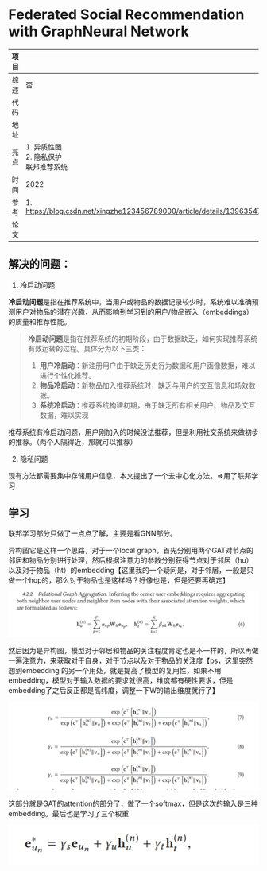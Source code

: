 # **Federated Social Recommendation with GraphNeural Network**

| 项目 |                                                              |
| ---- | ------------------------------------------------------------ |
| 综述 | 否                                                           |
| 代码 |                                                              |
| 地址 |                                                              |
| 亮点 | 1. 异质性图<br />2. 隐私保护<br />联邦推荐系统               |
| 时间 | 2022                                                         |
| 参考 | 1. https://blog.csdn.net/xingzhe123456789000/article/details/139635471<br /> |
| 论文 | [](../../Paper/3501815.pdf)                                  |

## 解决的问题：

1. 冷启动问题

**冷启动问题**是指在推荐系统中，当用户或物品的数据记录较少时，系统难以准确预测用户对物品的潜在兴趣，从而影响到学习到的用户/物品嵌入（embeddings）的质量和推荐性能。

> ‌**冷启动问题**‌是指在推荐系统的初期阶段，由于数据缺乏，如何实现推荐系统有效运转的过程。具体分为以下三类：
>
> 1. ‌**用户冷启动**‌：新注册用户由于缺乏历史行为数据和用户画像数据，难以进行个性化推荐。
> 2. ‌**物品冷启动**‌：新物品加入推荐系统时，缺乏与用户的交互信息和场效数据。
> 3. ‌**系统冷启动**‌：推荐系统构建初期，由于缺乏所有相关用户、物品及交互数据，难以实现

推荐系统有冷启动问题，用户刚加入的时候没法推荐，但是利用社交系统来做初步的推荐。（两个人隔得近，那就可以推荐）

2. 隐私问题

现有方法都需要集中存储用户信息，本文提出了一个去中心化方法。=>用了联邦学习





## 学习

联邦学习部分只做了一点点了解，主要是看GNN部分。

异构图它是这样一个思路，对于一个local graph，首先分别用两个GAT对节点的邻居和物品分别进行处理，然后根据注意力的参数分别获得节点对于邻居（hu）以及对于物品（ht）的embedding【这里我的一个疑问是，对于邻居，一般是只做一个hop的，那么对于物品也是这样吗？好像也是，但是还要再确定】

![image-20240919201625726](./assets/image-20240919201625726.png)

然后因为是异构图，模型对于邻居和物品的关注程度肯定也是不一样的，所以再做一遍注意力，来获取对于自身，对于节点以及对于物品的关注度【ps，这里突然想到embedding 的另一个用处，就是提高了模型的复用性，如果不用embedding，模型对于输入数据的要求就很高，维度都有硬性要求，但是embedding了之后反正都是高纬度，调整一下W的输出维度就行了】

![image-20240919201956973](./assets/image-20240919201956973.png)

这部分就是GAT的attention的部分了，做了一个softmax，但是这次的输入是三种embedding。最后也是学习了三个权重

![image-20240919202057754](./assets/image-20240919202057754.png)
